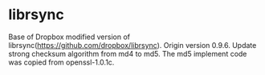 # librsync

Base of Dropbox modified version of librsync(https://github.com/dropbox/librsync).
Origin version 0.9.6.
Update strong checksum algorithm from md4 to md5.
The md5 implement code was copied from openssl-1.0.1c.


